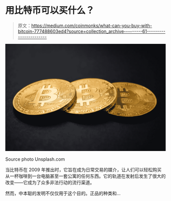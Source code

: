 # 用比特币可以买什么？

> 原文：<https://medium.com/coinmonks/what-can-you-buy-with-bitcoin-777488603ed4?source=collection_archive---------61----------------------->

![](img/c82315c28618ee3a6b4e96d5673b032a.png)

Source photo Unsplash.com

当比特币在 2009 年推出时，它旨在成为日常交易的媒介，让人们可以轻松购买从一杯咖啡到一台电脑甚至一套公寓的任何东西。它的轨道在发射后发生了很大的改变——它成为了众多非法行动的流行渠道。

然而，中本聪的发明不仅仅用于这个目的。正品的种类和…